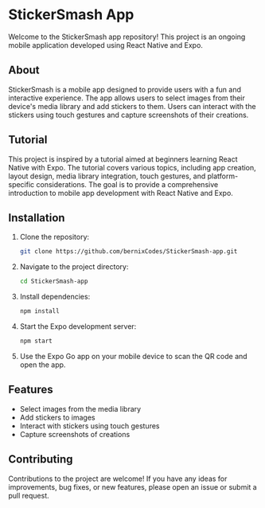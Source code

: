 
# StickerSmash App

Welcome to the StickerSmash app repository! This project is an ongoing mobile application developed using React Native and Expo.

## About

StickerSmash is a mobile app designed to provide users with a fun and interactive experience. The app allows users to select images from their device's media library and add stickers to them. Users can interact with the stickers using touch gestures and capture screenshots of their creations.

## Tutorial

This project is inspired by a tutorial aimed at beginners learning React Native with Expo. The tutorial covers various topics, including app creation, layout design, media library integration, touch gestures, and platform-specific considerations. The goal is to provide a comprehensive introduction to mobile app development with React Native and Expo.

## Installation

1. Clone the repository:
   ```bash
   git clone https://github.com/bernixCodes/StickerSmash-app.git
   ```

2. Navigate to the project directory:
   ```bash
   cd StickerSmash-app
   ```

3. Install dependencies:
   ```bash
   npm install
   ```

4. Start the Expo development server:
   ```bash
   npm start
   ```

5. Use the Expo Go app on your mobile device to scan the QR code and open the app.

## Features

- Select images from the media library
- Add stickers to images
- Interact with stickers using touch gestures
- Capture screenshots of creations

## Contributing

Contributions to the project are welcome! If you have any ideas for improvements, bug fixes, or new features, please open an issue or submit a pull request.

